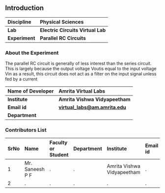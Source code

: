 ## Introduction


<b>Discipline | <b> Physical Sciences
:--|:--|
<b> Lab | <b> Electric Circuits Virtual Lab
<b> Experiment|     <b> Parallel RC Circuits

### About the Experiment 

The parallel RC circuit is generally of less interest than the series circuit. This is largely because the output voltage Voutis equal to the input voltage Vin as a result, this circuit does not act as a filter on the input signal unless fed by a current

<b>Name of Developer | <b> Amrita Virtual Labs
:--|:--|
<b> Institute | <b>  Amrita Vishwa Vidyapeetham
<b> Email id|     <b>  virtual_labs@am.amrita.edu
<b> Department |  

### Contributors List

SrNo | Name | Faculty or Student | Department| Institute | Email id
:--|:--|:--|:--|:--|:--|
1 | Mr. Saneesh P F | . | . | Amrita Vishwa Vidyapeetham | .
2 | . | . | . | . | .
